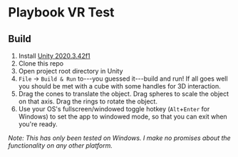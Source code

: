 # Playbook VR Test

## Build
1. Install [Unity 2020.3.42f1](https://unity.com/releases/editor/qa/lts-releases)
2. Clone this repo
3. Open project root directory in Unity
4. `File` -> `Build & Run` to---you guessed it---build and run! If all goes well you should be met with a cube with some handles for 3D interaction.
5. Drag the cones to translate the object. Drag spheres to scale the object on that axis. Drag the rings to rotate the object.
6. Use your OS's fullscreen/windowed toggle hotkey (`Alt`+`Enter` for Windows) to set the app to windowed mode, so that you can exit when you're ready.

_Note: This has only been tested on Windows. I make no promises about the functionality on any other platform._
